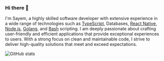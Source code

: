 ### Hi there 👋

I'm Sayem, a highly skilled software developer with extensive experience in a wide range of technologies such as [TypeScript](https://www.typescriptlang.org/), Databases, [React Native](https://reactnative.dev/), [Node.js](https://nodejs.org/), [Golang](https://golang.org/), and [Bash](https://www.gnu.org/software/bash/) scripting. I am deeply passionate about crafting user-friendly and efficient applications that provide exceptional experiences to users. With a strong focus on clean and maintainable code, I strive to deliver high-quality solutions that meet and exceed expectations.

![GitHub stats](https://github-readme-stats.vercel.app/api?username=sayem314&show_icons=true&theme=github_dark&count_private=true&hide=stars)
